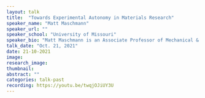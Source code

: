 ```yaml
---
layout: talk
title:  "Towards Experimental Autonomy in Materials Research"
speaker_name: "Matt Maschmann" 
speaker_url: ""
speaker_school: "University of Missouri"
speaker_bio: "Matt Maschmann is an Associate Professor of Mechanical & Aerospace Engineering (MAE) and the Director of Graduate Studies in the MAE department. He has served as the Acting Director of the MU Center for Nano/Micro Systems and is currently the director of graduate studies for the MAE department. He previously worked as a research engineer at the Air Force Research Lab and as a thermal engineer for Intel Corporation. He has co-authored 50 publications in the areas of nanoscale materials and thermal energy transport. He has been funded by the NSF, ARO, AFOSR, ERDC, and DOE for materials projects spanning numerous applications of nanoscale materials. Dr. Maschmann has received the NSF CAREER award and the Ralph E. Powe Junior Faculty Enhancement Award."
talk_date: "Oct. 21, 2021"
date: 21-10-2021
image: 
research_image: 
thumbnail:
abstract: ""
categories: talk-past
recording: https://youtu.be/twqjOJiUY3U
---
```


